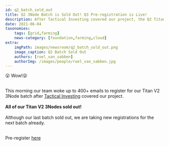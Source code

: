 ```yaml
---
id: q2_batch_sold_out
title: Q2 3Node Batch is Sold Out! Q3 Pre-registration is Live!
description: After Tactical Investing covered our project, the Q2 Titan V2 3Node batch is offically sold out!
date: 2021-06-04
taxonomies:
    tags: [grid,farming]
    news-category: [foundation,farming,cloud]
extra:
    imgPath: images/newsroom/q2_batch_sold_out.png
    image_caption: Q2 Batch Sold Out
    authors: [roel_van_sabben]
    authorImg: /images/people/roel_van_sabben.jpg
---
```


😮 Wow!😮
<br/>
<br/>

This morning our team woke up to 400+ emails to register for our Titan V2 3Node batch after [Tactical Investing](https://www.youtube.com/channel/UCPRC2wIfZtAlzCa_6iKE46w) covered our project.
<br/>
<br/>
**All of our Titan V2 3Nodes sold out!**
<br/>
<br/>
Although our last batch sold out, we are taking new registrations for the next batch already. 
<br/>
<br/>

Pre-register [here](http://next3nodebatch.threefold.io/)
